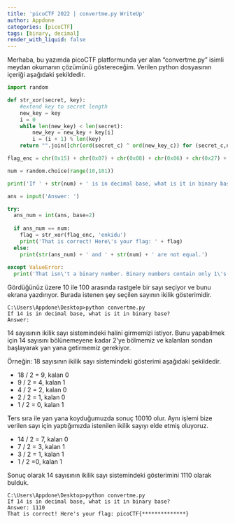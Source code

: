 ```yaml
---
title: 'picoCTF 2022 | convertme.py WriteUp'
author: Appdone
categories: [picoCTF]
tags: [binary, decimal]
render_with_liquid: false
---
```


Merhaba, bu yazımda picoCTF platformunda yer alan “convertme.py” isimli meydan okumanın çözümünü göstereceğim. Verilen python dosyasının içeriği aşağıdaki şekildedir.

```py
import random

def str_xor(secret, key):
    #extend key to secret length
    new_key = key
    i = 0
    while len(new_key) < len(secret):
        new_key = new_key + key[i]
        i = (i + 1) % len(key)        
    return "".join([chr(ord(secret_c) ^ ord(new_key_c)) for (secret_c,new_key_c) in zip(secret,new_key)])

flag_enc = chr(0x15) + chr(0x07) + chr(0x08) + chr(0x06) + chr(0x27) + chr(0x21) + chr(0x23) + chr(0x15) + chr(0x5f) + chr(0x05) + chr(0x08) + chr(0x2a) + chr(0x1c) + chr(0x5e) + chr(0x1e) + chr(0x1b) + chr(0x3b) + chr(0x17) + chr(0x51) + chr(0x5b) + chr(0x58) + chr(0x5c) + chr(0x3b) + chr(0x42) + chr(0x57) + chr(0x5c) + chr(0x0d) + chr(0x5f) + chr(0x06) + chr(0x46) + chr(0x5c) + chr(0x13)

num = random.choice(range(10,101))

print('If ' + str(num) + ' is in decimal base, what is it in binary base?')

ans = input('Answer: ')

try:
  ans_num = int(ans, base=2)
  
  if ans_num == num:
    flag = str_xor(flag_enc, 'enkidu')
    print('That is correct! Here\'s your flag: ' + flag)
  else:
    print(str(ans_num) + ' and ' + str(num) + ' are not equal.')
  
except ValueError:
  print('That isn\'t a binary number. Binary numbers contain only 1\'s and 0\'s')
```

Gördüğünüz üzere 10 ile 100 arasında rastgele bir sayı seçiyor ve bunu ekrana yazdırıyor. Burada istenen şey seçilen sayının ikilik gösterimidir.

```console
C:\Users\Appdone\Desktop>python convertme.py
If 14 is in decimal base, what is it in binary base?
Answer:
```

14 sayısının ikilik sayı sistemindeki halini girmemizi istiyor. Bunu yapabilmek için 14 sayısını bölünemeyene kadar 2'ye bölmemiz ve kalanları sondan başlayarak yan yana getirmemiz gerekiyor.

Örneğin: 18 sayısının ikilik sayı sistemindeki gösterimi aşağıdaki şekildedir.
- 18 / 2 = 9, kalan 0
- 9 / 2 = 4, kalan 1
- 4 / 2 = 2, kalan 0
- 2 / 2 = 1, kalan 0
- 1 / 2 = 0, kalan 1

Ters sıra ile yan yana koyduğumuzda sonuç 10010 olur. Aynı işlemi bize verilen sayı için yaptığımızda istenilen ikilik sayıyı elde etmiş oluyoruz.

- 14 / 2 = 7, kalan 0
- 7 / 2 = 3, kalan 1
- 3 / 2 = 1, kalan 1
- 1 / 2 =0, kalan 1

Sonuç olarak 14 sayısının ikilik sayı sistemindeki gösterimini 1110 olarak bulduk.

```console
C:\Users\Appdone\Desktop>python convertme.py
If 14 is in decimal base, what is it in binary base?
Answer: 1110
That is correct! Here's your flag: picoCTF{**************}
```
